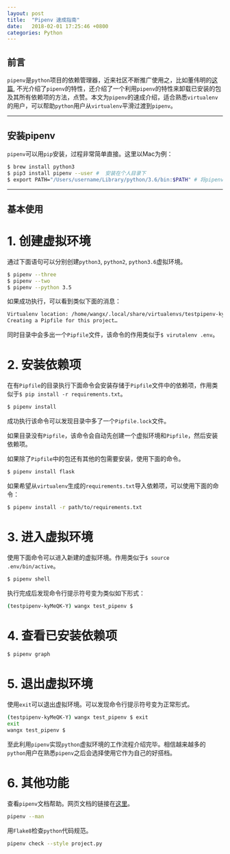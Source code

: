```yaml
---
layout: post
title:  "Pipenv 速成指南"
date:   2018-02-01 17:25:46 +0800
categories: Python
---
```


## 前言
`pipenv`是`python`项目的依赖管理器，近来社区不断推广使用之，比如董伟明的[这篇](http://www.dongwm.com/archives/%E4%BD%BF%E7%94%A8pipenv%E7%AE%A1%E7%90%86%E4%BD%A0%E7%9A%84%E9%A1%B9%E7%9B%AE/), 不光介绍了`pipenv`的特性，还介绍了一个利用`pipenv`的特性来卸载已安装的包及其所有依赖项的方法，点赞。本文为`pipenv`的速成介绍，适合熟悉`virtualenv`的用户，可以帮助`python`用户从`virtualenv`平滑过渡到`pipenv`。

---

## 安装pipenv
`pipenv`可以用`pip`安装，过程非常简单直接。这里以Mac为例：
```bash
$ brew install python3
$ pip3 install pipenv --user #  安装在个人目录下
$ export PATH="/Users/username/Library/python/3.6/bin:$PATH" # 将pipenv路径加入环境变量
```

---

## 基本使用

# 1. 创建虚拟环境
通过下面语句可以分别创建`python3`, `python2`, `python3.6`虚拟环境。
```bash
$ pipenv --three
$ pipenv --two
$ pipenv --python 3.5
```
如果成功执行，可以看到类似下面的消息：
```bash
Virtualenv location: /home/wangx/.local/share/virtualenvs/testpipenv-kyMeQK-Y
Creating a Pipfile for this project…
```
同时目录中会多出一个`Pipfile`文件，该命令的作用类似于`$ virutalenv .env`。

# 2. 安装依赖项
在有`Pipfile`的目录执行下面命令会安装存储于`Pipfile`文件中的依赖项，作用类似于`$ pip install -r requirements.txt`。
```bash
$ pipenv install
```
成功执行该命令可以发现目录中多了一个`Pipfile.lock`文件。

如果目录没有`Pipfile`，该命令会自动先创建一个虚拟环境和`Pipfile`，然后安装依赖项。

如果除了`Pipfile`中的包还有其他的包需要安装，使用下面的命令。

```bash
$ pipenv install flask
```
如果希望从`virtualenv`生成的`requirements.txt`导入依赖项，可以使用下面的命令：
```bash
$ pipenv install -r path/to/requirements.txt
```
# 3. 进入虚拟环境
使用下面命令可以进入新建的虚拟环境。作用类似于`$ source .env/bin/active`。
```bash
$ pipenv shell
```
执行完成后发现命令行提示符号变为类似如下形式：
```bash
(testpipenv-kyMeQK-Y) wangx test_pipenv $ 
```

# 4. 查看已安装依赖项
```bash
$ pipenv graph
```

# 5. 退出虚拟环境
使用`exit`可以退出虚拟环境。可以发现命令行提示符号变为正常形式。
```bash
(testpipenv-kyMeQK-Y) wangx test_pipenv $ exit
exit
wangx test_pipenv $
```
至此利用`pipenv`实现`python`虚拟环境的工作流程介绍完毕。相信越来越多的`python`用户在熟悉`pipenv`之后会选择使用它作为自己的好搭档。

# 6. 其他功能
查看`pipenv`文档帮助。网页文档的链接在[这里](https://docs.pipenv.org/)。
```bash
pipenv --man
```
用`Flake8`检查`python`代码规范。
```bash
pipenv check --style project.py
```

